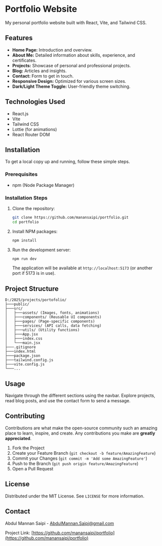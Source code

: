 # Portfolio Website

My personal portfolio website built with React, Vite, and Tailwind CSS.

## Features

- **Home Page:** Introduction and overview.
- **About Me:** Detailed information about skills, experience, and certificates.
- **Projects:** Showcase of personal and professional projects.
- **Blog:** Articles and insights.
- **Contact:** Form to get in touch.
- **Responsive Design:** Optimized for various screen sizes.
- **Dark/Light Theme Toggle:** User-friendly theme switching.

## Technologies Used

- React.js
- Vite
- Tailwind CSS
- Lottie (for animations)
- React Router DOM

## Installation

To get a local copy up and running, follow these simple steps.

### Prerequisites

- npm (Node Package Manager)

### Installation Steps

1. Clone the repository:
   ```bash
   git clone https://github.com/manansaipi/portfolio.git
   cd portfolio
   ```
2. Install NPM packages:
   ```bash
   npm install
   ```
3. Run the development server:

   ```bash
   npm run dev
   ```

   The application will be available at `http://localhost:5173` (or another port if 5173 is in use).

## Project Structure

```
D:/2025/projects/portofolio/
├───public/
├───src/
│   ├───assets/ (Images, fonts, animations)
│   ├───components/ (Reusable UI components)
│   ├───pages/ (Page-specific components)
│   ├───services/ (API calls, data fetching)
│   ├───utils/ (Utility functions)
│   ├───App.jsx
│   ├───index.css
│   └───main.jsx
├───.gitignore
├───index.html
├───package.json
├───tailwind.config.js
├───vite.config.js
└───...
```

## Usage

Navigate through the different sections using the navbar. Explore projects, read blog posts, and use the contact form to send a message.

## Contributing

Contributions are what make the open-source community such an amazing place to learn, inspire, and create. Any contributions you make are **greatly appreciated**.

1. Fork the Project
2. Create your Feature Branch (`git checkout -b feature/AmazingFeature`)
3. Commit your Changes (`git commit -m 'Add some AmazingFeature'`)
4. Push to the Branch (`git push origin feature/AmazingFeature`)
5. Open a Pull Request

## License

Distributed under the MIT License. See `LICENSE` for more information.

## Contact

Abdul Mannan Saipi - [AbdulMannan.Saipi@gmail.com](mailto:AbdulMannan.Saipi@gmail.com)

Project Link: [https://github.com/manansaipi/portfolio](https://github.com/manansaipi/portfolio)
